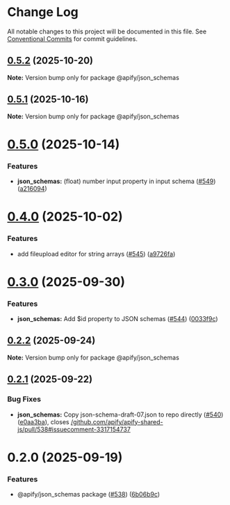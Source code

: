 # Change Log

All notable changes to this project will be documented in this file.
See [Conventional Commits](https://conventionalcommits.org) for commit guidelines.

## [0.5.2](https://github.com/apify/apify-shared-js/compare/@apify/json_schemas@0.5.1...@apify/json_schemas@0.5.2) (2025-10-20)

**Note:** Version bump only for package @apify/json_schemas





## [0.5.1](https://github.com/apify/apify-shared-js/compare/@apify/json_schemas@0.5.0...@apify/json_schemas@0.5.1) (2025-10-16)

**Note:** Version bump only for package @apify/json_schemas





# [0.5.0](https://github.com/apify/apify-shared-js/compare/@apify/json_schemas@0.4.0...@apify/json_schemas@0.5.0) (2025-10-14)


### Features

* **json_schemas:** (float) number input property in input schema ([#549](https://github.com/apify/apify-shared-js/issues/549)) ([a216094](https://github.com/apify/apify-shared-js/commit/a21609404aaa1fe5be1cc9f830afdcaca3521824))





# [0.4.0](https://github.com/apify/apify-shared-js/compare/@apify/json_schemas@0.3.0...@apify/json_schemas@0.4.0) (2025-10-02)


### Features

* add fileupload editor for string arrays ([#545](https://github.com/apify/apify-shared-js/issues/545)) ([a9726fa](https://github.com/apify/apify-shared-js/commit/a9726faeaa8e11856f2561c28ca13585e1932007))





# [0.3.0](https://github.com/apify/apify-shared-js/compare/@apify/json_schemas@0.2.2...@apify/json_schemas@0.3.0) (2025-09-30)


### Features

* **json_schemas:** Add $id property to JSON schemas ([#544](https://github.com/apify/apify-shared-js/issues/544)) ([0033f9c](https://github.com/apify/apify-shared-js/commit/0033f9cb09d7d748840fd0be35b9572b75ed458d))





## [0.2.2](https://github.com/apify/apify-shared-js/compare/@apify/json_schemas@0.2.1...@apify/json_schemas@0.2.2) (2025-09-24)

**Note:** Version bump only for package @apify/json_schemas





## [0.2.1](https://github.com/apify/apify-shared-js/compare/@apify/json_schemas@0.2.0...@apify/json_schemas@0.2.1) (2025-09-22)


### Bug Fixes

* **json_schemas:** Copy json-schema-draft-07.json to repo directly ([#540](https://github.com/apify/apify-shared-js/issues/540)) ([e0aa3ba](https://github.com/apify/apify-shared-js/commit/e0aa3ba4a07f6c289234879a1d3ffa8b24f23a56)), closes [/github.com/apify/apify-shared-js/pull/538#issuecomment-3317154737](https://github.com//github.com/apify/apify-shared-js/pull/538/issues/issuecomment-3317154737)





# 0.2.0 (2025-09-19)


### Features

* @apify/json_schemas package ([#538](https://github.com/apify/apify-shared-js/issues/538)) ([6b06b9c](https://github.com/apify/apify-shared-js/commit/6b06b9c1fbf04066f1726e8dbdd345bf1f54b4e4))
